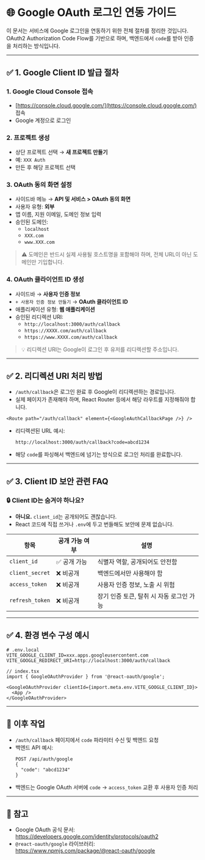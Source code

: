 # 🌐 Google OAuth 로그인 연동 가이드

이 문서는 서비스에 Google 로그인을 연동하기 위한 전체 절차를 정리한 것입니다.  
OAuth2 Authorization Code Flow를 기반으로 하며, 백엔드에서 `code`를 받아 인증을 처리하는 방식입니다.

---

## ✅ 1. Google Client ID 발급 절차

### 1. Google Cloud Console 접속
- [https://console.cloud.google.com/](https://console.cloud.google.com/) 접속
- Google 계정으로 로그인

### 2. 프로젝트 생성
- 상단 프로젝트 선택 → **새 프로젝트 만들기**
- 예: `XXX Auth`
- 만든 후 해당 프로젝트 선택

### 3. OAuth 동의 화면 설정
- 사이드바 메뉴 → **API 및 서비스 > OAuth 동의 화면**
- 사용자 유형: **외부**
- 앱 이름, 지원 이메일, 도메인 정보 입력
- 승인된 도메인:
  - `localhost`
  - `XXX.com`
  - `www.XXX.com`

> ⚠️ 도메인은 반드시 실제 사용될 호스트명을 포함해야 하며, 전체 URL이 아닌 도메인만 기입합니다.

### 4. OAuth 클라이언트 ID 생성
- 사이드바 → **사용자 인증 정보**
- `+ 사용자 인증 정보 만들기` → **OAuth 클라이언트 ID**
- 애플리케이션 유형: **웹 애플리케이션**
- 승인된 리디렉션 URI:
  - `http://localhost:3000/auth/callback`
  - `https://XXXX.com/auth/callback`
  - `https://www.XXXX.com/auth/callback`

> 💡 리디렉션 URI는 Google이 로그인 후 유저를 리디렉션할 주소입니다.

---

## ✅ 2. 리디렉션 URI 처리 방법

- `/auth/callback`은 로그인 완료 후 Google이 리디렉션하는 경로입니다.
- 실제 페이지가 존재해야 하며, React Router 등에서 해당 라우트를 지정해줘야 합니다.

```tsx
<Route path="/auth/callback" element={<GoogleAuthCallbackPage />} />
```

- 리디렉션된 URL 예시:
  ```
  http://localhost:3000/auth/callback?code=abcd1234
  ```

- 해당 `code`를 파싱해서 백엔드에 넘기는 방식으로 로그인 처리를 완료합니다.

---

## ✅ 3. Client ID 보안 관련 FAQ

### 🔒 Client ID는 숨겨야 하나요?
- **아니요.** `client_id`는 공개되어도 괜찮습니다.
- React 코드에 직접 쓰거나 `.env`에 두고 번들해도 보안에 문제 없습니다.

| 항목            | 공개 가능 여부 | 설명                                   |
|-----------------|----------------|----------------------------------------|
| `client_id`     | ✅ 공개 가능    | 식별자 역할, 공개되어도 안전함         |
| `client_secret` | ❌ 비공개       | 백엔드에서만 사용해야 함               |
| `access_token`  | ❌ 비공개       | 사용자 인증 정보, 노출 시 위험          |
| `refresh_token` | ❌ 비공개       | 장기 인증 토큰, 탈취 시 자동 로그인 가능 |

---

## ✅ 4. 환경 변수 구성 예시

```env
# .env.local
VITE_GOOGLE_CLIENT_ID=xxx.apps.googleusercontent.com
VITE_GOOGLE_REDIRECT_URI=http://localhost:3000/auth/callback
```

```tsx
// index.tsx
import { GoogleOAuthProvider } from '@react-oauth/google';

<GoogleOAuthProvider clientId={import.meta.env.VITE_GOOGLE_CLIENT_ID}>
  <App />
</GoogleOAuthProvider>
```

---

## 🧩 이후 작업

- `/auth/callback` 페이지에서 `code` 파라미터 수신 및 백엔드 요청
- 백엔드 API 예시:
  ```http
  POST /api/auth/google
  {
    "code": "abcd1234"
  }
  ```
- 백엔드는 Google OAuth 서버에 `code` → `access_token` 교환 후 사용자 인증 처리

---

## 📌 참고

- Google OAuth 공식 문서: https://developers.google.com/identity/protocols/oauth2
- `@react-oauth/google` 라이브러리: https://www.npmjs.com/package/@react-oauth/google
